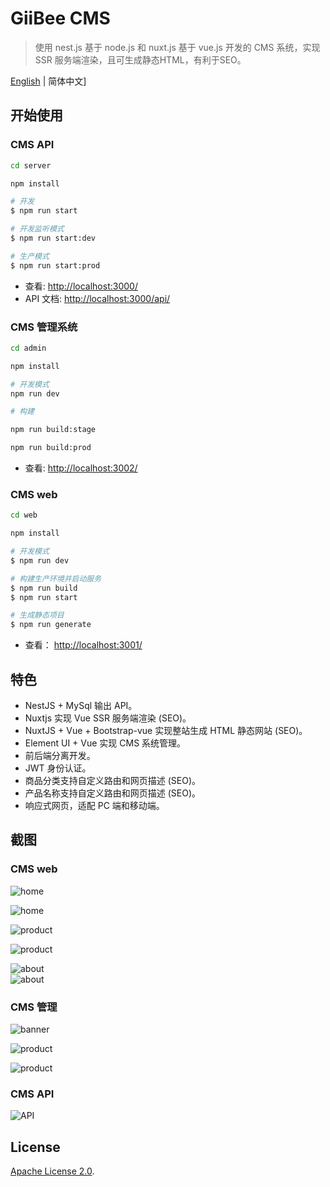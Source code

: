 # GiiBee CMS

> 使用 nest.js 基于 node.js 和 nuxt.js 基于 vue.js 开发的 CMS 系统，实现 SSR 服务端渲染，且可生成静态HTML，有利于SEO。

[English](./README.md) | 简体中文]


## 开始使用

### CMS API

```bash
cd server

npm install 

# 开发
$ npm run start

# 开发监听模式
$ npm run start:dev

# 生产模式
$ npm run start:prod
```

* 查看: [http://localhost:3000/](http://localhost:3000/)
* API 文档: [http://localhost:3000/api/](http://localhost:3000/api/)

### CMS 管理系统

```bash
cd admin

npm install 

# 开发模式
npm run dev

# 构建

npm run build:stage

npm run build:prod
```

* 查看: [http://localhost:3002/](http://localhost:3002/)


### CMS web

```bash
cd web

npm install 

# 开发模式
$ npm run dev

# 构建生产环境并启动服务
$ npm run build
$ npm run start

# 生成静态项目
$ npm run generate
```

* 查看： [http://localhost:3001/](http://localhost:3001/)


## 特色

* NestJS + MySql 输出 API。
* Nuxtjs 实现 Vue  SSR 服务端渲染 (SEO)。
* NuxtJS + Vue + Bootstrap-vue 实现整站生成 HTML 静态网站 (SEO)。
* Element UI + Vue 实现 CMS 系统管理。
* 前后端分离开发。
* JWT 身份认证。
* 商品分类支持自定义路由和网页描述 (SEO)。
* 产品名称支持自定义路由和网页描述 (SEO)。
* 响应式网页，适配 PC 端和移动端。

## 截图

### CMS web
![home](screenshot/web/mobile-home.png)    

![home](screenshot/web/home.jpg)    

![product](screenshot/web/mobile-product.png)    

![product](screenshot/web/product.jpg)    

![about](screenshot/web/mobile-about.png)    
![about](screenshot/web/about.jpg)    

### CMS 管理

![banner](screenshot/admin/banner.png)    

![product](screenshot/admin/product-create.png)    

![product](screenshot/admin/product.png)    

### CMS  API

![API](screenshot/server/api.jpg)    

## License

[Apache License 2.0](LICENSE).
